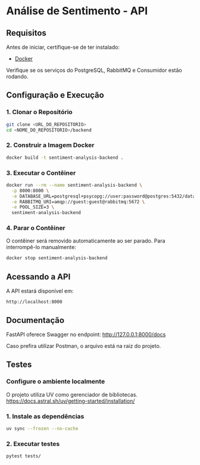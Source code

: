# Análise de Sentimento - API

## Requisitos
Antes de iniciar, certifique-se de ter instalado:
- [Docker](https://docs.docker.com/get-docker/)

Verifique se os serviços do PostgreSQL, RabbitMQ e Consumidor estão rodando.

## Configuração e Execução

### 1. Clonar o Repositório
```sh
git clone <URL_DO_REPOSITORIO>
cd <NOME_DO_REPOSITORIO>/backend
```

### 2. Construir a Imagem Docker
```sh
docker build -t sentiment-analysis-backend .
```

### 3. Executar o Contêiner
```sh
docker run --rm --name sentiment-analysis-backend \
  -p 8000:8000 \
  -e DATABASE_URL=postgresql+psycopg://user:password@postgres:5432/database \
  -e RABBITMQ_URI=amqp://guest:guest@rabbitmq:5672 \
  -e POOL_SIZE=3 \
  sentiment-analysis-backend
```

### 4. Parar o Contêiner
O contêiner será removido automaticamente ao ser parado. Para interrompê-lo manualmente:
```sh
docker stop sentiment-analysis-backend
```

## Acessando a API
A API estará disponível em:
```
http://localhost:8000
```


## Documentação
FastAPI oferece Swagger no endpoint: http://127.0.0.1:8000/docs

Caso prefira utilizar Postman, o arquivo está na raiz do projeto.

## Testes


### Configure o ambiente localmente
O projeto utiliza UV como gerenciador de bibliotecas. https://docs.astral.sh/uv/getting-started/installation/

### 1. Instale as dependências
```sh
uv sync --frozen --no-cache
```

### 2. Executar testes
```sh
pytest tests/
```